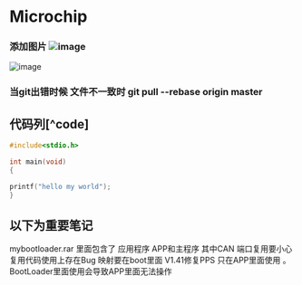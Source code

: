 # Microchip

### 添加图片  ![image](https://github.com/ButBueatiful/dotvim/raw/master/screenshots/vim-screenshot.jpg)
![image](https://github.com/wushulu/Microchip/blob/master/%E5%9B%BE%E7%89%87/MCLV-2.png)


###  当git出错时候 文件不一致时  git pull --rebase origin master

### 


## 代码列[^code]
```c
#include<stdio.h>

int main(void)
{

printf("hello my world");
}
```
## 以下为重要笔记
   mybootloader.rar 里面包含了 应用程序 APP和主程序 
   其中CAN 端口复用要小心复用代码使用上存在Bug 映射要在boot里面
   V1.41修复PPS 只在APP里面使用 。BootLoader里面使用会导致APP里面无法操作